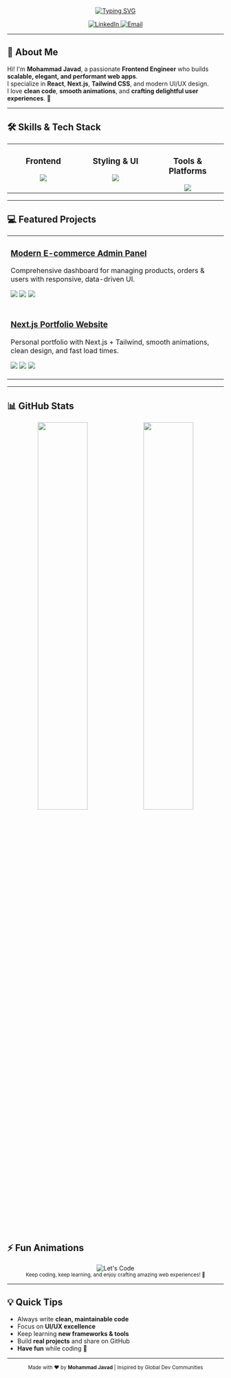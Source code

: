 <div align="center">

<!-- Typing SVG Header -->
<a href="https://git.io/typing-svg">
  <img src="https://readme-typing-svg.demolab.com?font=Fira+Code&weight=700&size=42&pause=1000&color=0A66C2&center=true&vCenter=true&width=800&lines=Mohammad+Javad;Frontend+Engineer;Digital+Experience+Architect" alt="Typing SVG" />
</a>

<!-- Social Links -->
<p align="center">
  <a href="https://www.linkedin.com/in/YOUR_LINKEDIN_USERNAME/">
    <img src="www.linkedin.com/in/mohammad-javad-dehfroz" alt="LinkedIn">
  </a>
  <a href="mailto:mohammadjavad.m@gmail.com">
    <img src="https://img.shields.io/badge/Email-D14836?style=for-the-badge&logo=gmail&logoColor=white" alt="Email">
  </a>
</p>

</div>

---

## 👋 About Me

Hi! I'm **Mohammad Javad**, a passionate **Frontend Engineer** who builds **scalable, elegant, and performant web apps**.  
I specialize in **React**, **Next.js**, **Tailwind CSS**, and modern UI/UX design.  
I love **clean code**, **smooth animations**, and **crafting delightful user experiences**. 🚀

---

## 🛠 Skills & Tech Stack

<table align="center">
  <tr valign="top">
    <td align="center" width="33%">
      <h3>Frontend</h3>
      <img src="https://skillicons.dev/icons?i=react,nextjs,ts,js,redux,vite&theme=dark&perline=3" />
    </td>
    <td align="center" width="33%">
      <h3>Styling & UI</h3>
      <img src="https://skillicons.dev/icons?i=tailwind,css,html,chakra,figma,emotion&theme=dark&perline=3" />
    </td>
    <td align="center" width="33%">
      <h3>Tools & Platforms</h3>
      <img src="https://skillicons.dev/icons?i=docker,git,github,actions,firebase,vercel&theme=dark&perline=3" />
    </td>
  </tr>
</table>

---

## 💻 Featured Projects

<table align="center" width="100%">
  <tr>
    <td>
      <h3><a href="https://github.com/mohammadjavadqm/REPO1" target="_blank">Modern E-commerce Admin Panel</a></h3>
      <p>Comprehensive dashboard for managing products, orders & users with responsive, data-driven UI.</p>
      <p>
        <img src="https://img.shields.io/badge/React-61DAFB?style=flat-square&logo=react&logoColor=black">
        <img src="https://img.shields.io/badge/Redux-764ABC?style=flat-square&logo=redux&logoColor=white">
        <img src="https://img.shields.io/badge/Firebase-FFCA28?style=flat-square&logo=firebase&logoColor=black">
      </p>
    </td>
  </tr>
  <tr>
    <td>
      <h3><a href="https://github.com/mohammadjavadqm/REPO2" target="_blank">Next.js Portfolio Website</a></h3>
      <p>Personal portfolio with Next.js + Tailwind, smooth animations, clean design, and fast load times.</p>
      <p>
        <img src="https://img.shields.io/badge/Next.js-000000?style=flat-square&logo=nextdotjs&logoColor=white">
        <img src="https://img.shields.io/badge/TypeScript-3178C6?style=flat-square&logo=typescript&logoColor=white">
        <img src="https://img.shields.io/badge/Tailwind_CSS-06B6D4?style=flat-square&logo=tailwindcss&logoColor=white">
      </p>
    </td>
  </tr>
</table>

---

## 📊 GitHub Stats

<p align="center">
  <img src="https://github-readme-stats.vercel.app/api?username=mohammadjavadqm&show_icons=true&theme=transparent&hide_border=true&rank_icon=github&cache_seconds=1800" width="48%" />
  <img src="https://github-readme-stats.vercel.app/api/top-langs/?username=mohammadjavadqm&layout=compact&theme=transparent&hide_border=true&cache_seconds=1800" width="48%" />
</p>


## ⚡ Fun Animations

<div align="center">
  <img src="https://capsule-render.vercel.app/api?type=waving&color=0A66C2&height=90&section=header&animation=fadeIn&fontSize=32&text=Let's+Code!" alt="Let's Code"/>
  <br/>
  <sub>Keep coding, keep learning, and enjoy crafting amazing web experiences! 🎨</sub>
</div>

---

## 💡 Quick Tips

- Always write **clean, maintainable code**  
- Focus on **UI/UX excellence**  
- Keep learning **new frameworks & tools**  
- Build **real projects** and share on GitHub  
- **Have fun** while coding 🎉

---

<div align="center">
  <sub>Made with ❤️ by <b>Mohammad Javad</b> | Inspired by Global Dev Communities</sub>
</div>
